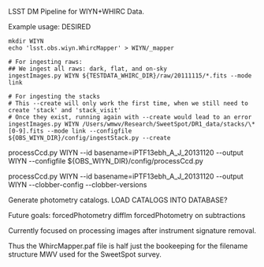 LSST DM Pipeline for WIYN+WHIRC Data.

Example usage:
DESIRED

```
mkdir WIYN
echo 'lsst.obs.wiyn.WhircMapper' > WIYN/_mapper

# For ingesting raws:
## We ingest all raws: dark, flat, and on-sky
ingestImages.py WIYN ${TESTDATA_WHIRC_DIR}/raw/20111115/*.fits --mode link

# For ingesting the stacks
# This --create will only work the first time, when we still need to create 'stack' and 'stack_visit'
# Once they exist, running again with --create would lead to an error
ingestImages.py WIYN /Users/wmwv/Research/SweetSpot/DR1_data/stacks/\*[0-9].fits --mode link --configfile ${OBS_WIYN_DIR}/config/ingestStack.py --create
```

processCcd.py WIYN --id basename=iPTF13ebh_A_J_20131120 --output WIYN --configfile ${OBS_WIYN_DIR}/config/processCcd.py

processCcd.py WIYN --id basename=iPTF13ebh_A_J_20131120 --output WIYN --clobber-config --clobber-versions

Generate photometry catalogs.
LOAD CATALOGS INTO DATABASE?

Future goals:
forcedPhotometry
diffIm
forcedPhotometry on subtractions

Currently focused on processing images after instrument signature removal.

Thus the WhircMapper.paf file is half just the bookeeping for the filename structure MWV used for the SweetSpot survey.
